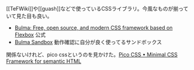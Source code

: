 [[TeFWiki]]や[[guash]]などで使っているCSSライブラリ。今風なものが揃っていて見た目も良い。

- [Bulma: Free, open source, and modern CSS framework based on Flexbox](https://bulma.io/) 公式
- [Bulma Sandbox](https://codepen.io/NiiMartey/pen/vJboYX) 動作確認に自分が良く使ってるサンドボックス

関係ないけれど、pico cssというのを見かけた。[Pico CSS • Minimal CSS Framework for semantic HTML](https://picocss.com/)